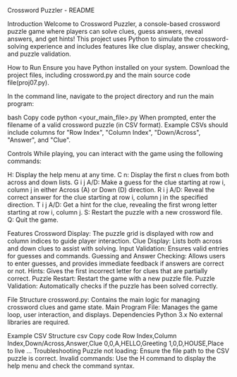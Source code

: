 Crossword Puzzler - README

Introduction
Welcome to Crossword Puzzler, a console-based crossword puzzle game where players can solve clues, guess answers, 
reveal answers, and get hints! This project uses Python to simulate the crossword-solving experience 
and includes features like clue display, answer checking, and puzzle validation.

How to Run
Ensure you have Python installed on your system.
Download the project files, including crossword.py and the main source code file(proj07.py).

In the command line, navigate to the project directory and run the main program:

bash
Copy code
python <your_main_file>.py
When prompted, enter the filename of a valid crossword puzzle (in CSV format).
Example CSVs should include columns for "Row Index", "Column Index", "Down/Across", "Answer", and "Clue".

Controls
While playing, you can interact with the game using the following commands:

H: Display the help menu at any time.
C n: Display the first n clues from both across and down lists.
G i j A/D: Make a guess for the clue starting at row i, column j in either Across (A) or Down (D) direction.
R i j A/D: Reveal the correct answer for the clue starting at row i, column j in the specified direction.
T i j A/D: Get a hint for the clue, revealing the first wrong letter starting at row i, column j.
S: Restart the puzzle with a new crossword file.
Q: Quit the game.

Features
Crossword Display: The puzzle grid is displayed with row and column indices to guide player interaction.
Clue Display: Lists both across and down clues to assist with solving.
Input Validation: Ensures valid entries for guesses and commands.
Guessing and Answer Checking: Allows users to enter guesses, and provides immediate feedback if answers are correct or not.
Hints: Gives the first incorrect letter for clues that are partially correct.
Puzzle Restart: Restart the game with a new puzzle file.
Puzzle Validation: Automatically checks if the puzzle has been solved correctly.

File Structure
crossword.py: Contains the main logic for managing crossword clues and game state.
Main Program File: Manages the game loop, user interaction, and displays.
Dependencies
Python 3.x
No external libraries are required.

Example CSV Structure
csv
Copy code
Row Index,Column Index,Down/Across,Answer,Clue
0,0,A,HELLO,Greeting
1,0,D,HOUSE,Place to live
...
Troubleshooting
Puzzle not loading: Ensure the file path to the CSV puzzle is correct.
Invalid commands: Use the H command to display the help menu and check the command syntax.
